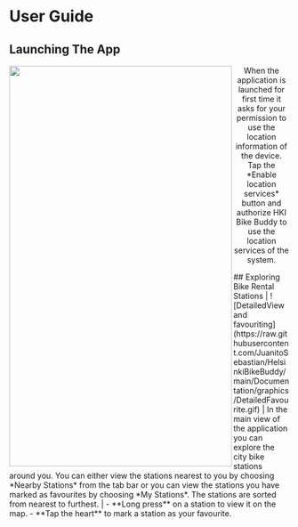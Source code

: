 #  User Guide
## Launching The App
<p align="center">
<img align="left" width="400" height="720" src="https://raw.githubusercontent.com/JuanitoSebastian/HelsinkiBikeBuddy/main/Documentation/graphics/StartAndAuth.gif">
When the application is launched for first time it asks for your permission to use the location information of the device. Tap the *Enable location services* button and authorize HKI Bike Buddy to use the location services of the system. 
</p>
## Exploring Bike Rental Stations
| ![DetailedView and favouriting](https://raw.githubusercontent.com/JuanitoSebastian/HelsinkiBikeBuddy/main/Documentation/graphics/DetailedFavourite.gif) | In the main view of the application you can explore the city bike stations around you. You can either view the stations nearest to you by choosing *Nearby Stations* from the tab bar or you can view the stations you have marked as favourites by choosing *My Stations*. The stations are sorted from nearest to furthest. |
- **Long press** on a station to view it on the map. 
- **Tap the heart** to mark a station as your favourite.
